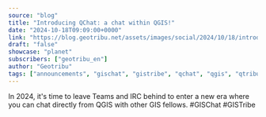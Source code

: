 ```yaml
---
source: "blog"
title: "Introducing QChat: a chat within QGIS!"
date: "2024-10-18T09:09:00+0000"
link: "https://blog.geotribu.net/assets/images/social/2024/10/18/introducing-qchat-a-chat-within-qgis.png"
draft: "false"
showcase: "planet"
subscribers: ["geotribu_en"]
author: "Geotribu"
tags: ["announcements", "gischat", "gistribe", "qchat", "qgis", "qtribu"]
---
```


In 2024, it's time to leave Teams and IRC behind to enter a new era where you can chat directly from QGIS with other GIS fellows. #GISChat #GISTribe
